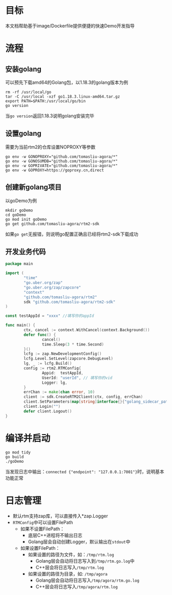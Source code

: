 # 目标

本文档帮助基于image/Dockerfile提供便捷的快速Demo开发指导

# 流程

## 安装golang

可以预先下载amd64的Golang包，以1.18.3的golang版本为例

```
rm -rf /usr/local/go
tar -C /usr/local -xzf go1.18.3.linux-amd64.tar.gz
export PATH=$PATH:/usr/local/go/bin
go version
```

当`go version`返回1.18.3说明golang安装完毕

 ## 设置golang

 需要为当前rtm2的仓库设置NOPROXY等参数

```
go env -w GONOPROXY="github.com/tomasliu-agora/*"
go env -w GONOSUMDB="github.com/tomasliu-agora/*"
go env -w GOPRIVATE="github.com/tomasliu-agora/*"
go env -w GOPROXY=https://goproxy.cn,direct
```

## 创建新golang项目

以goDemo为例

```
mkdir goDemo
cd goDemo
go mod init goDemo
go get github.com/tomasliu-agora/rtm2-sdk
```

如果`go get`无报错，则说明go配置正确且已经将rtm2-sdk下载成功

## 开发业务代码

```go
package main

import (
        "time"
        "go.uber.org/zap"
        "go.uber.org/zap/zapcore"
        "context"
        "github.com/tomasliu-agora/rtm2"
        sdk "github.com/tomasliu-agora/rtm2-sdk"
)

const testAppId = "xxxx" //填写你的appId

func main() {
        ctx, cancel := context.WithCancel(context.Background())
        defer func() {
                cancel()
                time.Sleep(3 * time.Second)
        }()
        lcfg := zap.NewDevelopmentConfig()
        lcfg.Level.SetLevel(zapcore.DebugLevel)
        lg, _ := lcfg.Build()
        config := rtm2.RTMConfig{
                Appid:  testAppId,
                UserId: "userId", // 填写你的vid
                Logger: lg,
        }
        errChan := make(chan error, 10)
        client := sdk.CreateRTM2Client(ctx, config, errChan)
        client.SetParameters(map[string]interface{}{"golang_sidecar_path": "/app"}) // 填写rtm2-wrapper所在的路径
        client.Login("")
        defer client.Logout()
}
```

# 编译并启动

```
go mod tidy
go build
./goDemo
```

当发现日志中输出：`connected	{"endpoint": "127.0.0.1:7001"}`时，说明基本功能正常

# 日志管理

- 默认rtm支持zap库，可以直接传入*zap.Logger
- `RTMConfig`中可以设置FilePath
  - 如果不设置FilePath：
    - 底层C++进程将不输出日志
    - Golang层会自动创建Logger，默认输出在`stdout`中
  - 如果设置FilePath：
    - 如果设置的路径为文件，如：`/tmp/rtm.log`
      - Golang层会自动将日志写入到`/tmp/rtm.go.log`中
      - C++层会将日志写入`/tmp/rtm.log`
    - 如果设置的路径为目录，如: `/tmp/agora`
      - Golang层会自动将日志写入`/tmp/agora/rtm.go.log`
      - C++层会将日志写入`/tmp/agora/rtm.log`